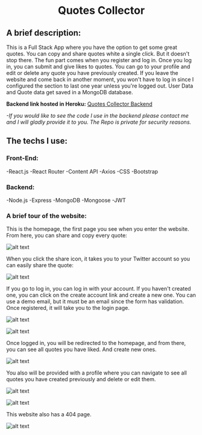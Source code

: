 # <center> Quotes Collector </center>


## A brief description: ##
This is a Full Stack App where you have the option to get some great quotes. You can copy and share quotes white a single click. But it doesn't stop there. The fun part comes when you register and log in. Once you log in, you can submit and give likes to quotes. You can go to your profile and edit or delete any quote you have previously created. If you leave the website and come back in another moment, you won't have to log in since I configured the section to last one year unless you're logged out. User Data and Quote data get saved in a MongoDB database.

**Backend link hosted in Heroku:** [Quotes Collector Backend](https://epic-quotes-backend.herokuapp.com/api/quote/quotes)

 *-If you would like to see the code I use in the backend please contact me and I will gladly provide it to you. The Repo is private for security reasons.*
## The techs I use: ##

### Front-End: ###
-React.js
-React Router
-Content API
-Axios
-CSS
-Bootstrap

### Backend: ###
-Node.js
-Express
-MongoDB
-Mongoose
-JWT

### A brief tour of the website: ###
This is the homepage, the first page you see when you enter the website. From here, you can share and copy every quote:

![alt text](/src/readmeImg/home.png)

When you click the share icon, it takes you to your Twitter account so you can easily share the quote:

![alt text](/src/readmeImg/twitter.png)

If you go to log in, you can log in with your account. If you haven't created one, you can click on the create account link and create a new one. You can use a demo email, but it must be an email since the form has validation. Once registered, it will take you to the login page.

![alt text](/src/readmeImg/login.png)

![alt text](/src/readmeImg/signup.png)

Once logged in, you will be redirected to the homepage, and from there, you can see all quotes you have liked. And create new ones.

![alt text](/src/readmeImg/homelogin.png)

You also will be provided with a profile where you can navigate to see all quotes you have created previously and delete or edit them.

![alt text](/src/readmeImg/profile.png)

![alt text](/src/readmeImg/update.png)

This website also has a 404 page.

![alt text](/src/readmeImg/404.png)